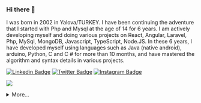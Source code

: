 <!--
**FlySquare/FlySquare** is a ✨ _special_ ✨ repository because its `README.md` (this file) appears on your GitHub profile. -->
### Hi there 👋

I was born in 2002 in Yalova/TURKEY. I have been continuing the adventure that I started with Php and Mysql at the age of 14 for 6 years. I am actively developing myself and doing various projects on React, Angular, Laravel, Php, MySql, MongoDB, Javascript, TypeScript, Node.JS. In these 6 years, I have developed myself using languages ​​such as Java (native android), arduino, Python, C and C # for more than 10 months, and have mastered the algorithm and syntax details in various projects.

[![Linkedin Badge](https://img.shields.io/badge/flysquare-gray?style=for-the-badge&logo=linkedin)](https://www.linkedin.com/in/flysquare/)
[![Twitter Badge](https://img.shields.io/badge/flysquare0-gray?style=for-the-badge&logo=twitter)](https://twitter.com/flysquare0/)
[![Instagram Badge](https://img.shields.io/badge/fly.square-gray?style=for-the-badge&logo=instagram)](https://instagram.com/fly.square)

![](https://komarev.com/ghpvc/?username=flysquare&color=green)
<details>
  <summary>More...</summary>
  <img src="https://github-readme-stats.vercel.app/api?username=flysquare&show_icons=true&count_private=true&theme=dark&include_all_commits=true&line_height=28&theme=dark" style="width: 50%;"/>
       <img src="https://github-profile-trophy.vercel.app/?username=ryo-ma&theme=onedark"  style="width: 49%;"/>
</details>

